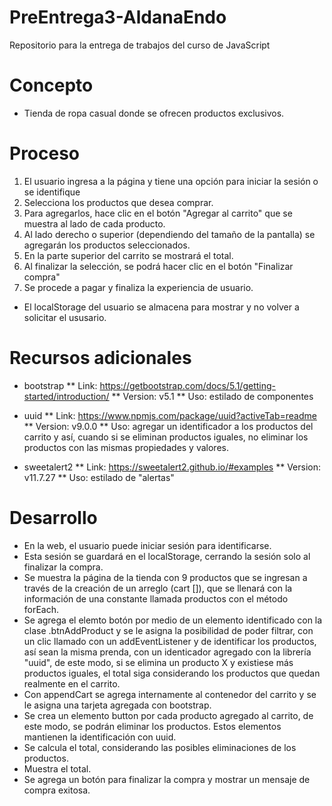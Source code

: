 # PreEntrega3-AldanaEndo

Repositorio para la entrega de trabajos del curso de JavaScript

# Concepto

- Tienda de ropa casual donde se ofrecen productos exclusivos.

# Proceso

1. El usuario ingresa a la página y tiene una opción para iniciar la sesión o se identifique
2. Selecciona los productos que desea comprar.
3. Para agregarlos, hace clic en el botón "Agregar al carrito" que se muestra al lado de cada producto.
4. Al lado derecho o superior (dependiendo del tamaño de la pantalla) se agregarán los productos seleccionados.
5. En la parte superior del carrito se mostrará el total.
6. Al finalizar la selección, se podrá hacer clic en el botón "Finalizar compra"
7. Se procede a pagar y finaliza la experiencia de usuario.

- El localStorage del usuario se almacena para mostrar y no volver a solicitar el ususario.

# Recursos adicionales

- bootstrap
  ** Link: https://getbootstrap.com/docs/5.1/getting-started/introduction/
  ** Version: v5.1
  \*\* Uso: estilado de componentes

- uuid
  ** Link: https://www.npmjs.com/package/uuid?activeTab=readme
  ** Version: v9.0.0
  \*\* Uso: agregar un identificador a los productos del carrito y así, cuando si se eliminan productos iguales, no eliminar los productos con las mismas propiedades y valores.

* sweetalert2
  ** Link: https://sweetalert2.github.io/#examples
  ** Version: v11.7.27
  \*\* Uso: estilado de "alertas"

# Desarrollo

- En la web, el usuario puede iniciar sesión para identificarse.
- Esta sesión se guardará en el localStorage, cerrando la sesión solo al finalizar la compra.
- Se muestra la página de la tienda con 9 productos que se ingresan a través de la creación de un arreglo (cart []), que se llenará con la información de una constante llamada productos con el método forEach.
- Se agrega el elemto botón por medio de un elemento identificado con la clase .btnAddProduct y se le asigna la posibilidad de poder filtrar, con un clic llamado con un addEventListener y de identificar los productos, así sean la misma prenda, con un identicador agregado con la librería "uuid", de este modo, si se elimina un producto X y existiese más productos iguales, el total siga considerando los productos que quedan realmente en el carrito.
- Con appendCart se agrega internamente al contenedor del carrito y se le asigna una tarjeta agregada con bootstrap.
- Se crea un elemento button por cada producto agregado al carrito, de este modo, se podrán eliminar los productos. Estos elementos mantienen la identificación con uuid.
- Se calcula el total, considerando las posibles eliminaciones de los productos.
- Muestra el total.
- Se agrega un botón para finalizar la compra y mostrar un mensaje de compra exitosa.

